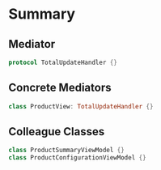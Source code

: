 #  Summary


## Mediator


```swift
protocol TotalUpdateHandler {}
```

## Concrete Mediators



```swift
class ProductView: TotalUpdateHandler {}
```

## Colleague Classes



```swift
class ProductSummaryViewModel {}
class ProductConfigurationViewModel {}
```
